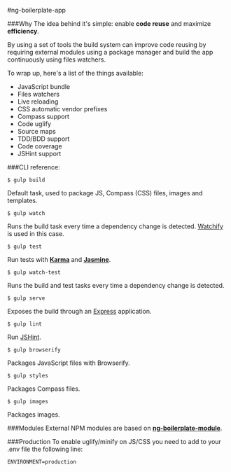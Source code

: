 #ng-boilerplate-app

###Why
The idea behind it's simple: enable **code reuse** and maximize **efficiency**.

By using a set of tools the build system can improve code reusing by requiring external modules using a package manager and build the app continuously using files watchers.

To wrap up, here's a list of the things available:

* JavaScript bundle
* Files watchers
* Live reloading
* CSS automatic vendor prefixes
* Compass support
* Code uglify
* Source maps
* TDD/BDD support
* Code coverage
* JSHint support

###CLI reference:

`$ gulp build`

Default task, used to package JS, Compass (CSS) files, images and templates.

`$ gulp watch`

Runs the build task every time a dependency change is detected. [Watchify](https://github.com/substack/watchify) is used in this case.

`$ gulp test`

Run tests with **[Karma](https://github.com/karma-runner/karma)** and **[Jasmine](http://jasmine.github.io/2.0/introduction.html)**.

`$ gulp watch-test`

Runs the build and test tasks every time a dependency change is detected.

`$ gulp serve`

Exposes the build through an [Express](http://expressjs.com/) application.

`$ gulp lint`

Run [JSHint](http://www.jshint.com/).

`$ gulp browserify`

Packages JavaScript files with Browserify.

`$ gulp styles`

Packages Compass files.

`$ gulp images`

Packages images.

###Modules
External NPM modules are based on **[ng-boilerplate-module](https://github.com/mtfranchetto/ng-boilerplate-module)**.

###Production
To enable uglify/minify on JS/CSS you need to add to your .env file the following line:

`ENVIRONMENT=production`
